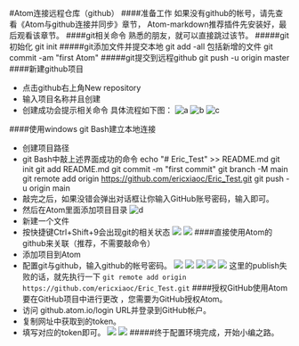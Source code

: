 #Atom连接远程仓库（github）
####准备工作
        如果没有github的帐号，请先查看《Atom与github连接并同步》章节，
    Atom-markdown推荐插件先安装好，最后观看该章节。
####git相关命令
    熟悉的朋友，就可以直接跳过该节。
#####git初始化
    git init
#####git添加文件并提交本地
    git add -all   包括新增的文件
    git commit -am "first Atom"
#####git提交到远程github
    git push -u origin master
####新建github项目
* 点击github右上角New repository
* 输入项目名称并且创建
* 创建成功会提示相关命令
具体流程如下图：
![a](assets/markdown-img-paste-20210121160607485.png)
![b](assets/markdown-img-paste-20210121160716731.png)
![c](assets/markdown-img-paste-20210121161028215.png)

####使用windows git Bash建立本地连接
* 创建项目路径
* git Bash中敲上述界面成功的命令
    echo "# Eric_Test" >> README.md
    git init
    git add README.md
    git commit -m "first commit"
    git branch -M main
    git remote add origin https://github.com/ericxiaoc/Eric_Test.git
    git push -u origin main
* 敲完之后，如果没错会弹出对话框让你输入GitHub账号密码，输入即可。
* 然后在Atom里面添加项目目录
![d](assets/markdown-img-paste-20210121164511443.png)
* 新建一个文件
* 按快捷键Ctrl+Shift+9会出现git的相关状态
![](assets/markdown-img-paste-20210121180632390.png)
![](assets/markdown-img-paste-20210121180446115.png)
####直接使用Atom的github来关联（推荐，不需要敲命令）
* 添加项目到Atom
* 配置git与github，输入github的帐号密码。
![](assets/markdown-img-paste-20210121173201989.png)
![](assets/markdown-img-paste-20210121173221618.png)
![](assets/markdown-img-paste-20210121172548790.png)
![](assets/markdown-img-paste-20210121172736393.png)
![](assets/markdown-img-paste-20210121172844256.png)
这里的publish失败的话，就先执行一下
`git remote add origin https://github.com/ericxiaoc/Eric_Test.git`
####授权GitHub使用Atom
要在GitHub项目中进行更改 ，您需要为GitHub授权Atom。
* 访问 github.atom.io/login URL并登录到GitHub帐户。
* 复制网址中获取到的token。
* 填写对应的token即可。
![](assets/markdown-img-paste-20210121181144614.png)
![](assets/markdown-img-paste-20210121181301249.png)
#####终于配置环境完成，开始小编之路。
